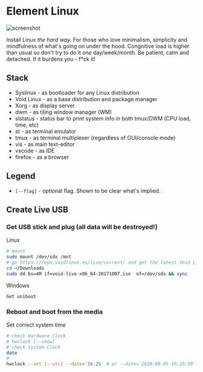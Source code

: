 # Element Linux

![screenshot](https://pre00.deviantart.net/96d5/th/pre/f/2010/175/b/6/dwm__float__by_edma2.png)

Install Linux *the hard way*. For those who love minimalism, simplicity and mindfulness of what's going on under the hood. Congnitive load is higher than usual so don't try to do it *one* day/week/month. Be patient, calm and detached. If it burdens you - f\*ck it!

## Stack
* Syslinux - as bootloader for any Linux distribution
* Void Linux - as a base distribution and package manager
* Xorg - as display server
* dwm - as tiling window manager (WM)
* slstatus - status bar to print system info in both tmux/DWM (CPU load, time, etc)
* st - as terminal emulator
* tmux - as terminal multiplexer (regardless of GUI/console mode)
* vis - as main text-editor
* vscode - as IDE
* firefox - as a browser

## Legend
* `[--flag]` - optional flag. Shown to be clear what's implied.

## Create Live USB
### Get USB stick and plug (all data will be destroyed!)

Linux
```bash
# mount
sudo mount /dev/sdx /mnt
# go https://repo.voidlinux.eu/live/current/ and get the latest Void Linux
cd ~/Downloads
sudo dd bs=4M if=void-live-x86_64-20171007.iso  of=/dev/sdx && sync
```

Windows
```
Get uniboot
```

### Reboot and boot from the media
Set correct system time
```bash
# check Hardware Clock
# hwclock [--show]
# check System Clock
date
# 
hwclock --set [--utc] --date='16:25' # or --date='2020-08-05 16:25:59'
```
